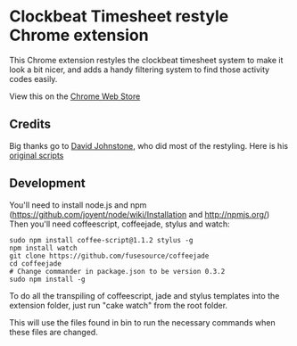 Clockbeat Timesheet restyle Chrome extension
============================================

This Chrome extension restyles the clockbeat timesheet system to make it look a bit nicer,
and adds a handy filtering system to find those activity codes easily.

View this on the [Chrome Web Store](https://chrome.google.com/webstore/detail/njmnbiecjddpmnpekdghdmfcjojngagd)

Credits
-------
Big thanks go to [David Johnstone](http://davidjohnstone.net), who did most of the restyling.
Here is his [original scripts](http://www.markitdown.net/view/0d60e424)

Development
-----------

You'll need to install node.js and npm (https://github.com/joyent/node/wiki/Installation and http://npmjs.org/)
Then you'll need coffeescript, coffeejade, stylus and watch:

    sudo npm install coffee-script@1.1.2 stylus -g
    npm install watch
    git clone https://github.com/fusesource/coffeejade
    cd coffeejade
    # Change commander in package.json to be version 0.3.2
    sudo npm install -g

To do all the transpiling of coffeescript, jade and stylus templates into the extension folder, just run "cake watch" from the root folder.

This will use the files found in bin to run the necessary commands when these files are changed.
